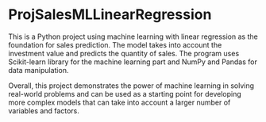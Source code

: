 # ProjSalesMLLinearRegression
This is a Python project using machine learning with linear regression as the foundation for sales prediction. The model takes into account the investment value and predicts the quantity of sales. The program uses Scikit-learn library for the machine learning part and NumPy and Pandas for data manipulation.

Overall, this project demonstrates the power of machine learning in solving real-world problems and can be used as a starting point for developing more complex models that can take into account a larger number of variables and factors.
